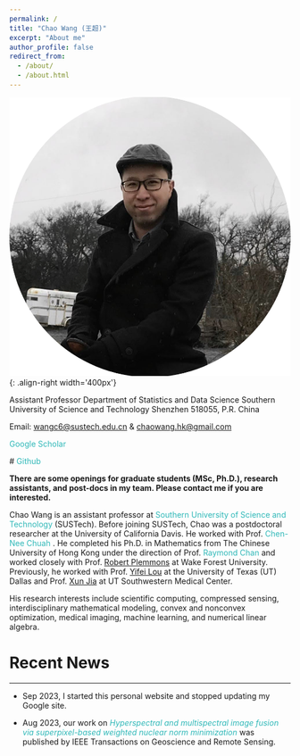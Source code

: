 ```yaml
---
permalink: /
title: "Chao Wang (王超)"
excerpt: "About me"
author_profile: false
redirect_from: 
  - /about/
  - /about.html
---
```


![profile](/images/profile.png){: .align-right width='400px'}


Assistant Professor
Department of Statistics and Data Science
Southern University of Science and Technology 
Shenzhen 518055, P.R. China

<i class="fas fa-envelope"></i> Email: [wangc6@sustech.edu.cn](mailto:wangc6@sustech.edu.cn) & [chaowang.hk@gmail.com](mailto:chaowang.hk@gmail.com)

<i class="ai ai-google-scholar-square"></i> <a href="https://scholar.google.com/citations?user=PBchRWYAAAAJ&hl=en" style="color:#2eb8b8;text-decoration:none;"> Google Scholar </a>
 
#<i class="fab fa-github"></i> <a href=" " style="color:#2eb8b8;text-decoration:none;"> Github </a> 

**There are some openings for graduate students (MSc, Ph.D.), research assistants, and post-docs in my team. Please contact me if you are interested.**

Chao Wang is an assistant professor at <a href="https://sustech.edu.cn/en/" style="color:#2eb8b8;text-decoration:none;"> Southern University of Science and Technology  </a> (SUSTech). Before joining SUSTech, Chao was a postdoctoral researcher at the University of California Davis. He worked with Prof. <a href="https://sustech.edu.cn/en/](https://www.ece.ucdavis.edu/~chuah/rubinet/)" style="color:#2eb8b8;text-decoration:none;"> Chen-Nee Chuah </a>. He completed his Ph.D. in Mathematics from The Chinese University of Hong Kong under the direction of Prof. <a href="http://personal.cityu.edu.hk/rhfchan/" style="color:#2eb8b8;text-decoration:none;"> Raymond Chan </a>  and worked closely with Prof. [Robert Plemmons](https://faculty.sites.wfu.edu/plemmons/) at Wake Forest University. Previously, he worked with Prof. [Yifei Lou](https://sites.google.com/site/louyifei/) at the University of Texas (UT) Dallas and Prof. [Xun Jia](https://www.hopkinsmedicine.org/profiles/details/xun-jia) at UT Southwestern Medical Center.

His research interests include scientific computing, compressed sensing, interdisciplinary mathematical modeling, convex and nonconvex optimization, medical imaging, machine learning, and numerical linear algebra.

# Recent News
---
- Sep 2023, I started this personal website and stopped updating my Google site.
  
- Aug 2023, our work on <a href="https://ieeexplore.ieee.org/abstract/document/10231145/" style="color:#2eb8b8;text-decoration:none;"> _Hyperspectral and multispectral image fusion via superpixel-based weighted nuclear norm minimization_  </a> was published by IEEE Transactions on Geoscience and Remote Sensing.



&nbsp;

&nbsp;

&nbsp;
